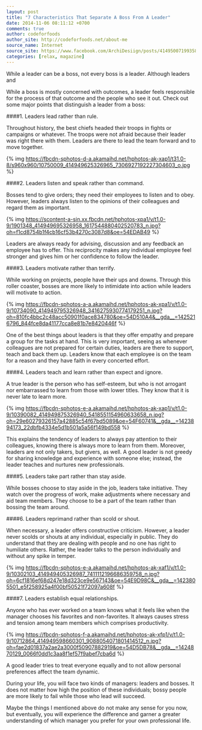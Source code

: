 ```yaml
---
layout: post
title: "7 Characteristics That Separate A Boss From A Leader"
date: 2014-11-06 08:11:12 +0700
comments: true
author: codeforfoods
author_site: http://codeforfoods.net/about-me
source_name: Internet
source_site: https://www.facebook.com/ArchiDesiign/posts/414950071993587
categories: [relax, magazine]
---
```

While a leader can be a boss, not every boss is a leader. Although leaders and

While a boss is mostly concerned with outcomes, a leader feels responsible for the process of that outcome and the people who see it out. Check out some major points that distinguish a leader from a boss:

####1. Leaders lead rather than rule.

Throughout history, the best chiefs headed their troops in fights or campaigns or whatever. The troops were not afraid because their leader was right there with them. Leaders are there to lead the team forward and to move together.

{% img https://fbcdn-sphotos-d-a.akamaihd.net/hphotos-ak-xap1/t31.0-8/s960x960/10750009_414949625326965_7306927192227304603_o.jpg %}

####2. Leaders listen and speak rather than command.

Bosses tend to give orders; they need their employees to listen and to obey. However, leaders always listen to the opinions of their colleagues and regard them as important.

{% img https://scontent-a-sin.xx.fbcdn.net/hphotos-xpa1/v/t1.0-9/1901348_414949695326958_1617544880402520783_n.jpg?oh=f1cd8754b1f4cb16cf53b4270c3087d8&oe=54EDAB49 %}

Leaders are always ready for advising, discussion and any feedback an employee has to offer. This reciprocity makes any individual employee feel stronger and gives him or her confidence to follow the leader.

####3. Leaders motivate rather than terrify.

While working on projects, people have their ups and downs. Through this roller coaster, bosses are more likely to intimidate into action while leaders will motivate to action.

{% img https://fbcdn-sphotos-a-a.akamaihd.net/hphotos-ak-xpa1/v/t1.0-9/10734090_414949795326948_3416275930774179251_n.jpg?oh=810fc4bbc2c48acc50901f0ace834780&oe=54D510A4&__gda__=1425216796_844fce8da41177cca8e81b7e8420446f %}

One of the best things about leaders is that they offer empathy and prepare a group for the tasks at hand. This is very important, seeing as whenever colleagues are not prepared for certain duties, leaders are there to support, teach and back them up. Leaders know that each employee is on the team for a reason and they have faith in every concerted effort.

####4. Leaders teach and learn rather than expect and ignore.

A true leader is the person who has self-esteem, but who is not arrogant nor embarrassed to learn from those with lower titles. They know that it is never late to learn more.

{% img https://fbcdn-sphotos-e-a.akamaihd.net/hphotos-ak-xap1/v/t1.0-9/10390082_414949875326940_5418551154960633658_n.jpg?oh=29e60279326157a42885c54f67bd5089&oe=54F60741&__gda__=1423894173_22dbfb4334e5d1b501a5a56f149bd558 %}

This explains the tendency of leaders to always pay attention to their colleagues, knowing there is always more to learn from them. Moreover, leaders are not only takers, but givers, as well. A good leader is not greedy for sharing knowledge and experience with someone else; instead, the leader teaches and nurtures new professionals.

####5. Leaders take part rather than stay aside.

While bosses choose to stay aside in the job, leaders take initiative. They watch over the progress of work, make adjustments where necessary and aid team members. They choose to be a part of the team rather than bossing the team around.



####6. Leaders reprimand rather than scold or shout.

When necessary, a leader offers constructive criticism. However, a leader never scolds or shouts at any individual, especially in public. They do understand that they are dealing with people and no one has right to humiliate others. Rather, the leader talks to the person individually and without any spike in temper.

{% img https://fbcdn-sphotos-e-a.akamaihd.net/hphotos-ak-xaf1/v/t1.0-9/10302103_414949405326987_7411112196686359758_n.jpg?oh=6cf1816ef68d247e18d323ce9e567143&oe=54E9D98C&__gda__=1423805501_e5f258925a4f00bf50521f72097a608f %}

####7. Leaders establish equal relationships.

Anyone who has ever worked on a team knows what it feels like when the manager chooses his favorites and non-favorites. It always causes stress and tension among team members which comprises productivity.

{% img https://fbcdn-sphotos-f-a.akamaihd.net/hphotos-ak-xfp1/v/t1.0-9/10712864_414949598660301_9088054071801414512_n.jpg?oh=fae2d01837a2ae2a3000f50907882919&oe=54D5DB78&__gda__=1424870129_0066f0dd1c3aa8f1ef57f9abef7cba6d %}

A good leader tries to treat everyone equally and to not allow personal preferences affect the team dynamic.

During your life, you will face two kinds of managers: leaders and bosses. It does not matter how high the position of these individuals; bossy people are more likely to fail while those who lead will succeed.

Maybe the things I mentioned above do not make any sense for you now, but eventually, you will experience the difference and garner a greater understanding of which manager you prefer for your own professional life.
